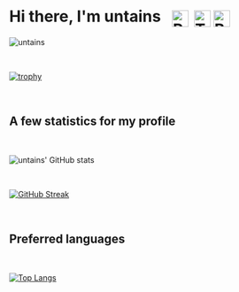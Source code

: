 
<h1 style="display:flex;align-items:center;">
    Hi there, I'm untains
    <img 
        src="https://emojipedia-us.s3.dualstack.us-west-1.amazonaws.com/thumbs/120/twitter/281/rainbow-flag_1f3f3-fe0f-200d-1f308.png"
        srcset="https://emojipedia-us.s3.dualstack.us-west-1.amazonaws.com/thumbs/240/twitter/281/rainbow-flag_1f3f3-fe0f-200d-1f308.png 2x"
        alt="Rainbow Flag"
        width="30"
        height="30"
        style="margin-top: 8px; margin-left: 20px"
    >
    <img
        src="https://emojipedia-us.s3.dualstack.us-west-1.amazonaws.com/thumbs/120/twitter/281/transgender-flag_1f3f3-fe0f-200d-26a7-fe0f.png"
        srcset="https://emojipedia-us.s3.dualstack.us-west-1.amazonaws.com/thumbs/240/twitter/281/transgender-flag_1f3f3-fe0f-200d-26a7-fe0f.png 2x"
        alt="Transgender Flag"
        width="30"
        height="30"
        style="margin-top: 8px; margin-left: 10px"
    >
    <img
        src="https://emojipedia-us.s3.dualstack.us-west-1.amazonaws.com/thumbs/120/emojidex/112/raised-fist_emoji-modifier-fitzpatrick-type-6_270a-1f3ff_1f3ff.png"
        srcset="https://emojipedia-us.s3.dualstack.us-west-1.amazonaws.com/thumbs/240/emojidex/112/raised-fist_emoji-modifier-fitzpatrick-type-6_270a-1f3ff_1f3ff.png 2x"
        alt="BLM"
        width="30"
        height="30"
        style="margin-top: 8px; margin-left: 5px"
    >
</h1>

![untains](https://komarev.com/ghpvc/?username=untainsYD&color=7e3ace&style=flat-square&label=MY+PROFILE+VIEWS)

<br />


[![trophy](https://github-profile-trophy.vercel.app/?username=untainsYD&theme=dracula&rank=SECRET,SSS,SS,S,AAA,AA,A,B,C&row=5&column=4&margin-w=20&margin-h=15)](https://github-profile-trophy.vercel.app/?username=untainsYD&theme=dracula&rank=SECRET,SSS,SS,S,AAA,AA,A,B,C&row=5&column=4&margin-w=20&margin-h=15)

<br />

## A few statistics for my profile

<br />

![untains' GitHub stats](https://github-readme-stats.vercel.app/api?username=untainsYD&show_icons=true&theme=jolly&layout=compact&line_height=35%&hide_border=true&border_radius=20px&include_all_commits=true&count_private=true&show_owner=true&custom_title=Yaroslav+Doroshenko's+/+untains+Github+Stats)

<br />

[![GitHub Streak](https://github-readme-streak-stats.herokuapp.com/?user=untainsYD&theme=dark&theme=jolly&layout=compact&line_height=35%&hide_border=true&border_radius=20px)](https://github-readme-streak-stats.herokuapp.com/?user=untainsYD&theme=dark&theme=jolly&layout=compact&line_height=35%&hide_border=true&border_radius=20px)

<br />

## Preferred languages

<br />

[![Top Langs](https://github-readme-stats.vercel.app/api/top-langs/?username=untainsYD&theme=jolly&layout=compact&line_height=35%&hide_border=true&border_radius=20px)](https://github-readme-stats.vercel.app/api/top-langs/?username=untainsYD&layout=compact&theme=jolly&langs_count=10)

